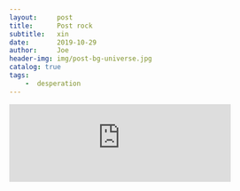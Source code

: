 ```yaml
---
layout:     post
title:      Post rock
subtitle:   xin
date:       2019-10-29
author:     Joe
header-img: img/post-bg-universe.jpg
catalog: true
tags:
    -  desperation   
---
```

<div align=life>
<iframe frameborder="no" marginwidth="0" marginheight="0" width=400 height=140 src="https://music.163.com/outchain/player?type=2&id=34341360&auto=0&height=66"></iframe>
</div>

